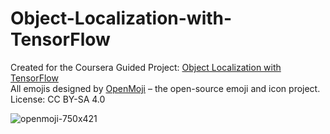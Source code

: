 # Object-Localization-with-TensorFlow
Created for the Coursera Guided Project: [Object Localization with TensorFlow](https://www.coursera.org/projects/object-localization-tensorflow) 
<br>
All emojis designed by [OpenMoji](https://openmoji.org/) – the open-source emoji and icon project. License: CC BY-SA 4.0

![openmoji-750x421](https://github.com/user-attachments/assets/5200a7ea-5c0c-4888-9606-da09cd6cfd09)

